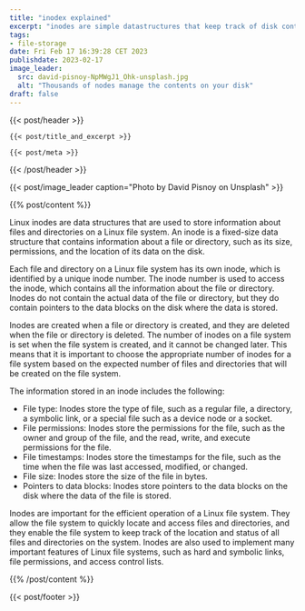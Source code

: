 ```yaml
---
title: "inodex explained"
excerpt: "inodes are simple datastructures that keep track of disk content"
tags:
- file-storage
date: Fri Feb 17 16:39:28 CET 2023
publishdate: 2023-02-17
image_leader:
  src: david-pisnoy-NpMWgJ1_Ohk-unsplash.jpg
  alt: "Thousands of nodes manage the contents on your disk"
draft: false
---
```


{{< post/header >}}

    {{< post/title_and_excerpt >}}

    {{< post/meta >}}

{{< /post/header >}}

{{< post/image_leader caption="Photo by David Pisnoy on Unsplash" >}}

{{% post/content %}}

Linux inodes are data structures that are used to store information about files and directories on a Linux file system. An inode is a fixed-size data structure that contains information about a file or directory, such as its size, permissions, and the location of its data on the disk.

Each file and directory on a Linux file system has its own inode, which is identified by a unique inode number. The inode number is used to access the inode, which contains all the information about the file or directory. Inodes do not contain the actual data of the file or directory, but they do contain pointers to the data blocks on the disk where the data is stored.

Inodes are created when a file or directory is created, and they are deleted when the file or directory is deleted. The number of inodes on a file system is set when the file system is created, and it cannot be changed later. This means that it is important to choose the appropriate number of inodes for a file system based on the expected number of files and directories that will be created on the file system.

The information stored in an inode includes the following:

- File type: Inodes store the type of file, such as a regular file, a directory, a symbolic link, or a special file such as a device node or a socket.
- File permissions: Inodes store the permissions for the file, such as the owner and group of the file, and the read, write, and execute permissions for the file.
- File timestamps: Inodes store the timestamps for the file, such as the time when the file was last accessed, modified, or changed.
- File size: Inodes store the size of the file in bytes.
- Pointers to data blocks: Inodes store pointers to the data blocks on the disk where the data of the file is stored.

Inodes are important for the efficient operation of a Linux file system. They allow the file system to quickly locate and access files and directories, and they enable the file system to keep track of the location and status of all files and directories on the system. Inodes are also used to implement many important features of Linux file systems, such as hard and symbolic links, file permissions, and access control lists.

{{% /post/content %}}

{{< post/footer >}}
